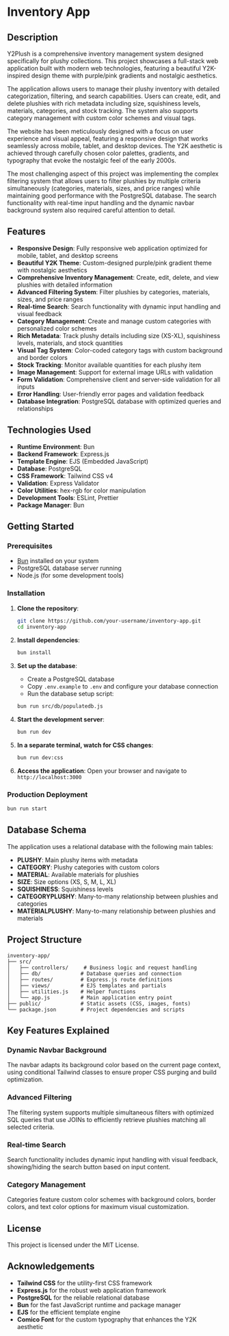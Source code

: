 # Inventory App

## Description

Y2Plush is a comprehensive inventory management system designed specifically for plushy collections. This project showcases a full-stack web application built with modern web technologies, featuring a beautiful Y2K-inspired design theme with purple/pink gradients and nostalgic aesthetics.

The application allows users to manage their plushy inventory with detailed categorization, filtering, and search capabilities. Users can create, edit, and delete plushies with rich metadata including size, squishiness levels, materials, categories, and stock tracking. The system also supports category management with custom color schemes and visual tags.

The website has been meticulously designed with a focus on user experience and visual appeal, featuring a responsive design that works seamlessly across mobile, tablet, and desktop devices. The Y2K aesthetic is achieved through carefully chosen color palettes, gradients, and typography that evoke the nostalgic feel of the early 2000s.

The most challenging aspect of this project was implementing the complex filtering system that allows users to filter plushies by multiple criteria simultaneously (categories, materials, sizes, and price ranges) while maintaining good performance with the PostgreSQL database. The search functionality with real-time input handling and the dynamic navbar background system also required careful attention to detail.

## Features

- **Responsive Design**: Fully responsive web application optimized for mobile, tablet, and desktop screens
- **Beautiful Y2K Theme**: Custom-designed purple/pink gradient theme with nostalgic aesthetics
- **Comprehensive Inventory Management**: Create, edit, delete, and view plushies with detailed information
- **Advanced Filtering System**: Filter plushies by categories, materials, sizes, and price ranges
- **Real-time Search**: Search functionality with dynamic input handling and visual feedback
- **Category Management**: Create and manage custom categories with personalized color schemes
- **Rich Metadata**: Track plushy details including size (XS-XL), squishiness levels, materials, and stock quantities
- **Visual Tag System**: Color-coded category tags with custom background and border colors
- **Stock Tracking**: Monitor available quantities for each plushy item
- **Image Management**: Support for external image URLs with validation
- **Form Validation**: Comprehensive client and server-side validation for all inputs
- **Error Handling**: User-friendly error pages and validation feedback
- **Database Integration**: PostgreSQL database with optimized queries and relationships

## Technologies Used

- **Runtime Environment**: Bun
- **Backend Framework**: Express.js
- **Template Engine**: EJS (Embedded JavaScript)
- **Database**: PostgreSQL
- **CSS Framework**: Tailwind CSS v4
- **Validation**: Express Validator
- **Color Utilities**: hex-rgb for color manipulation
- **Development Tools**: ESLint, Prettier
- **Package Manager**: Bun

## Getting Started

### Prerequisites

- [Bun](https://bun.sh/) installed on your system
- PostgreSQL database server running
- Node.js (for some development tools)

### Installation

1. **Clone the repository**:

   ```bash
   git clone https://github.com/your-username/inventory-app.git
   cd inventory-app
   ```

2. **Install dependencies**:

   ```bash
   bun install
   ```

3. **Set up the database**:
   - Create a PostgreSQL database
   - Copy `.env.example` to `.env` and configure your database connection
   - Run the database setup script:

   ```bash
   bun run src/db/populatedb.js
   ```

4. **Start the development server**:

   ```bash
   bun run dev
   ```

5. **In a separate terminal, watch for CSS changes**:

   ```bash
   bun run dev:css
   ```

6. **Access the application**:
   Open your browser and navigate to `http://localhost:3000`

### Production Deployment

```bash
bun run start
```

## Database Schema

The application uses a relational database with the following main tables:

- **PLUSHY**: Main plushy items with metadata
- **CATEGORY**: Plushy categories with custom colors
- **MATERIAL**: Available materials for plushies
- **SIZE**: Size options (XS, S, M, L, XL)
- **SQUISHINESS**: Squishiness levels
- **CATEGORYPLUSHY**: Many-to-many relationship between plushies and categories
- **MATERIALPLUSHY**: Many-to-many relationship between plushies and materials

## Project Structure

```
inventory-app/
├── src/
│   ├── controllers/     # Business logic and request handling
│   ├── db/             # Database queries and connection
│   ├── routes/         # Express.js route definitions
│   ├── views/          # EJS templates and partials
│   ├── utilities.js    # Helper functions
│   └── app.js          # Main application entry point
├── public/             # Static assets (CSS, images, fonts)
└── package.json        # Project dependencies and scripts
```

## Key Features Explained

### Dynamic Navbar Background

The navbar adapts its background color based on the current page context, using conditional Tailwind classes to ensure proper CSS purging and build optimization.

### Advanced Filtering

The filtering system supports multiple simultaneous filters with optimized SQL queries that use JOINs to efficiently retrieve plushies matching all selected criteria.

### Real-time Search

Search functionality includes dynamic input handling with visual feedback, showing/hiding the search button based on input content.

### Category Management

Categories feature custom color schemes with background colors, border colors, and text color options for maximum visual customization.

## License

This project is licensed under the MIT License.

## Acknowledgements

- **Tailwind CSS** for the utility-first CSS framework
- **Express.js** for the robust web application framework
- **PostgreSQL** for the reliable relational database
- **Bun** for the fast JavaScript runtime and package manager
- **EJS** for the efficient template engine
- **Comico Font** for the custom typography that enhances the Y2K aesthetic

